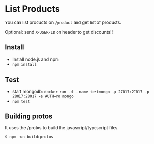 # List Products

You can list products on `/product` and get list of products.

Optional: send `X-USER-ID` on header to get discounts!!

## Install

- Install node.js and npm
- `npm install`

## Test

- start mongodb: `docker run -d --name testmongo -p 27017:27017 -p 28017:28017 -e AUTH=no mongo`
- `npm test`


## Building protos

It uses the /protos to build the javascript/typescript files.

```
$ npm run build:protos
```
